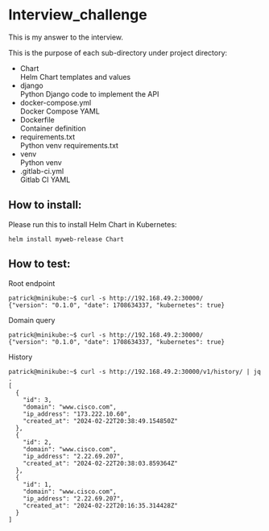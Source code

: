 # Interview_challenge
This is my answer to the interview.

This is the purpose of each sub-directory under project directory:
- Chart  
  Helm Chart templates and values
- django  
  Python Django code to implement the API
- docker-compose.yml  
  Docker Compose YAML
- Dockerfile  
  Container definition
- requirements.txt  
  Python venv requirements.txt
- venv  
  Python venv
- .gitlab-ci.yml  
  Gitlab CI YAML


## How to install:
Please run this to install Helm Chart in Kubernetes:
```
helm install myweb-release Chart
```

## How to test:
Root endpoint
```
patrick@minikube:~$ curl -s http://192.168.49.2:30000/
{"version": "0.1.0", "date": 1708634337, "kubernetes": true}
```

Domain query
```
patrick@minikube:~$ curl -s http://192.168.49.2:30000/
{"version": "0.1.0", "date": 1708634337, "kubernetes": true}
```

History
```
patrick@minikube:~$ curl -s http://192.168.49.2:30000/v1/history/ | jq .
[
  {
    "id": 3,
    "domain": "www.cisco.com",
    "ip_address": "173.222.10.60",
    "created_at": "2024-02-22T20:38:49.154850Z"
  },
  {
    "id": 2,
    "domain": "www.cisco.com",
    "ip_address": "2.22.69.207",
    "created_at": "2024-02-22T20:38:03.859364Z"
  },
  {
    "id": 1,
    "domain": "www.cisco.com",
    "ip_address": "2.22.69.207",
    "created_at": "2024-02-22T20:16:35.314428Z"
  }
]
```


